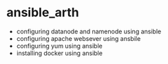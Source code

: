 # ansible_arth
- configuring datanode and namenode using ansible
- configuring apache websever using ansbile
- configuring yum using ansible
- installing docker using ansible
